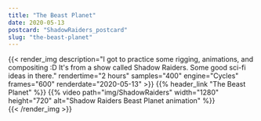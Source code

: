 ```yaml
---
title: "The Beast Planet"
date: 2020-05-13
postcard: "ShadowRaiders_postcard"
slug: "the-beast-planet"
---
```


{{< render_img
  description="I got to practice some rigging, animations, and compositing :D It's from a show called Shadow Raiders. Some good sci-fi ideas in there." 
  rendertime="2 hours"
  samples="400"
  engine="Cycles" 
  frames="600" 
  renderdate="2020-05-13" >}}
{{% header_link "The Beast Planet" %}}
{{% video path="img/ShadowRaiders" width="1280" height="720" alt="Shadow Raiders Beast Planet animation" %}}  
{{< /render_img >}}


